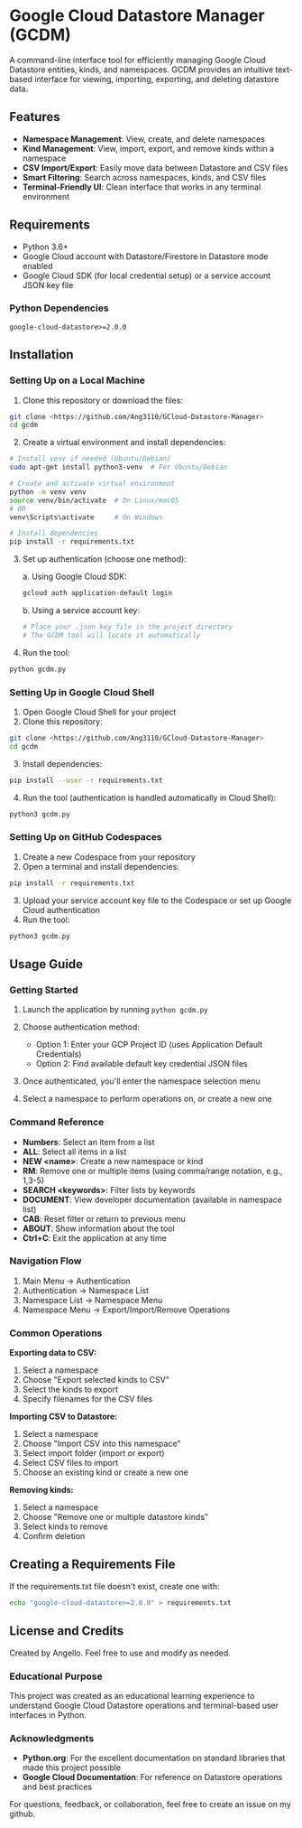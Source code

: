 # Google Cloud Datastore Manager (GCDM)

A command-line interface tool for efficiently managing Google Cloud Datastore entities, kinds, and namespaces. GCDM provides an intuitive text-based interface for viewing, importing, exporting, and deleting datastore data.

## Features

- **Namespace Management**: View, create, and delete namespaces
- **Kind Management**: View, import, export, and remove kinds within a namespace
- **CSV Import/Export**: Easily move data between Datastore and CSV files
- **Smart Filtering**: Search across namespaces, kinds, and CSV files
- **Terminal-Friendly UI**: Clean interface that works in any terminal environment

## Requirements

- Python 3.6+
- Google Cloud account with Datastore/Firestore in Datastore mode enabled
- Google Cloud SDK (for local credential setup) or a service account JSON key file

### Python Dependencies

```
google-cloud-datastore>=2.0.0
```

## Installation

### Setting Up on a Local Machine

1. Clone this repository or download the files:

```bash
git clone <https://github.com/Ang3110/GCloud-Datastore-Manager>
cd gcdm
```

2. Create a virtual environment and install dependencies:

```bash
# Install venv if needed (Ubuntu/Debian)
sudo apt-get install python3-venv  # For Ubuntu/Debian

# Create and activate virtual environment
python -m venv venv
source venv/bin/activate  # On Linux/macOS
# OR
venv\Scripts\activate     # On Windows

# Install dependencies
pip install -r requirements.txt
```

3. Set up authentication (choose one method):
   
   a. Using Google Cloud SDK:
   ```bash
   gcloud auth application-default login
   ```
   
   b. Using a service account key:
   ```bash
   # Place your .json key file in the project directory
   # The GCDM tool will locate it automatically
   ```

4. Run the tool:

```bash
python gcdm.py
```

### Setting Up in Google Cloud Shell

1. Open Google Cloud Shell for your project
2. Clone this repository:

```bash
git clone <https://github.com/Ang3110/GCloud-Datastore-Manager>
cd gcdm
```

3. Install dependencies:

```bash
pip install --user -r requirements.txt
```

4. Run the tool (authentication is handled automatically in Cloud Shell):

```bash
python3 gcdm.py
```

### Setting Up on GitHub Codespaces

1. Create a new Codespace from your repository
2. Open a terminal and install dependencies:

```bash
pip install -r requirements.txt
```

3. Upload your service account key file to the Codespace or set up Google Cloud authentication
4. Run the tool:

```bash
python3 gcdm.py
```

## Usage Guide

### Getting Started

1. Launch the application by running `python gcdm.py`
2. Choose authentication method:
   - Option 1: Enter your GCP Project ID (uses Application Default Credentials)
   - Option 2: Find available default key credential JSON files

3. Once authenticated, you'll enter the namespace selection menu
4. Select a namespace to perform operations on, or create a new one

### Command Reference

- **Numbers**: Select an item from a list
- **ALL**: Select all items in a list
- **NEW \<name>**: Create a new namespace or kind
- **RM**: Remove one or multiple items (using comma/range notation, e.g., 1,3-5)
- **SEARCH \<keywords>**: Filter lists by keywords
- **DOCUMENT**: View developer documentation (available in namespace list)
- **CAB**: Reset filter or return to previous menu
- **ABOUT**: Show information about the tool
- **Ctrl+C**: Exit the application at any time

### Navigation Flow

1. Main Menu → Authentication
2. Authentication → Namespace List
3. Namespace List → Namespace Menu
4. Namespace Menu → Export/Import/Remove Operations

### Common Operations

**Exporting data to CSV:**
1. Select a namespace
2. Choose "Export selected kinds to CSV"
3. Select the kinds to export
4. Specify filenames for the CSV files

**Importing CSV to Datastore:**
1. Select a namespace
2. Choose "Import CSV into this namespace"
3. Select import folder (import or export)
4. Select CSV files to import
5. Choose an existing kind or create a new one

**Removing kinds:**
1. Select a namespace
2. Choose "Remove one or multiple datastore kinds"
3. Select kinds to remove
4. Confirm deletion

## Creating a Requirements File

If the requirements.txt file doesn't exist, create one with:

```bash
echo "google-cloud-datastore>=2.0.0" > requirements.txt
```

## License and Credits

Created by Angello. Feel free to use and modify as needed.

### Educational Purpose

This project was created as an educational learning experience to understand Google Cloud Datastore operations and terminal-based user interfaces in Python.

### Acknowledgments

- **Python.org**: For the excellent documentation on standard libraries that made this project possible
- **Google Cloud Documentation**: For reference on Datastore operations and best practices

For questions, feedback, or collaboration, feel free to create an issue on my github.
